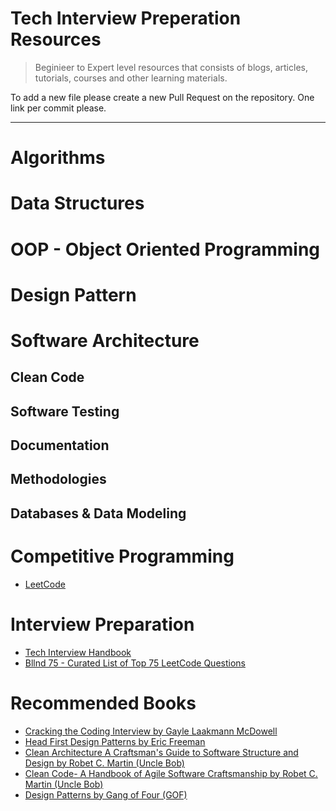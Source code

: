 # Tech Interview Preperation Resources

> Beginieer to Expert level resources that consists of blogs, articles, tutorials, courses and other learning materials.

To add a new file please create a new Pull Request on the repository. One link per commit please.

---

# Algorithms

# Data Structures

# OOP - Object Oriented Programming

# Design Pattern

# Software Architecture

## Clean Code

## Software Testing

## Documentation

## Methodologies

## Databases & Data Modeling

# Competitive Programming
* [LeetCode](https://leetcode.com/)

# Interview Preparation
* [Tech Interview Handbook](https://www.techinterviewhandbook.org/)
* [Bllnd 75 - Curated List of Top 75 LeetCode Questions](https://www.teamblind.com/post/New-Year-Gift---Curated-List-of-Top-75-LeetCode-Questions-to-Save-Your-Time-OaM1orEU)

# Recommended Books
* [Cracking the Coding Interview by Gayle Laakmann McDowell](https://github.com/Avinash987/Coding/blob/master/Cracking-the-Coding-Interview-6th-Edition-189-Programming-Questions-and-Solutions.pdf)
* [Head First Design Patterns by Eric Freeman](https://drive.google.com/file/d/1U_9ZtNsO3qGLD7YwM94dp_cFjio33QjK/preview)
* [Clean Architecture A Craftsman's Guide to Software Structure and Design by Robet C. Martin (Uncle Bob)](https://github.com/sdcuike/Clean-Code-Collection-Books/blob/master/Clean%20Architecture%20A%20Craftsman's%20Guide%20to%20Software%20Structure%20and%20Design.pdf)
* [Clean Code- A Handbook of Agile Software Craftsmanship by Robet C. Martin (Uncle Bob)](https://github.com/muthukumarse/books-1/blob/master/Clean%20Code-%20A%20Handbook%20of%20Agile%20Software%20Craftsmanship.pdf)
* [Design Patterns by Gang of Four (GOF)](https://github.com/drhamann/books/blob/master/Design%20Patterns%20-%20Gamma%2C%20GOF.pdf)
